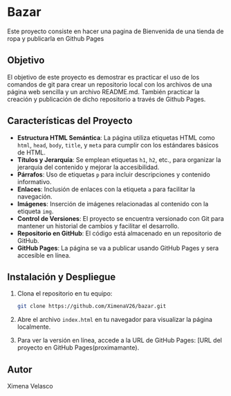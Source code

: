 # Bazar
Este proyecto consiste en hacer una pagina de Bienvenida de una tienda de ropa y publicarla en Github Pages

## Objetivo
El objetivo de este proyecto es demostrar es practicar el uso de los comandos de git para crear un repositorio local con los archivos de una página web sencilla y un archivo README.md. También practicar la creación y publicación de dicho repositorio a través de Github Pages.

## Características del Proyecto
- **Estructura HTML Semántica**: La página utiliza etiquetas HTML como `html`, `head`, `body`, `title`, y `meta` para cumplir con los estándares básicos de HTML.
- **Títulos y Jerarquía**: Se emplean etiquetas `h1`, `h2`, etc., para organizar la jerarquía del contenido y mejorar la accesibilidad.
- **Párrafos**: Uso de etiquetas `p` para incluir descripciones y contenido informativo.
- **Enlaces**: Inclusión de enlaces con la etiqueta `a` para facilitar la navegación.
- **Imágenes**: Inserción de imágenes relacionadas al contenido con la etiqueta `img`.
- **Control de Versiones**: El proyecto se encuentra versionado con Git para mantener un historial de cambios y facilitar el desarrollo.
- **Repositorio en GitHub**: El código está almacenado en un repositorio de GitHub.
- **GitHub Pages**: La página se va a publicar usando GitHub Pages y sera accesible en línea.

## Instalación y Despliegue

1. Clona el repositorio en tu equipo:

   ```bash
   git clone https://github.com/XimenaV26/bazar.git
   ```

2. Abre el archivo `index.html` en tu navegador para visualizar la página localmente.

3. Para ver la versión en línea, accede a la URL de GitHub Pages: [URL del proyecto en GitHub Pages(proximamante).

## Autor
Ximena Velasco
